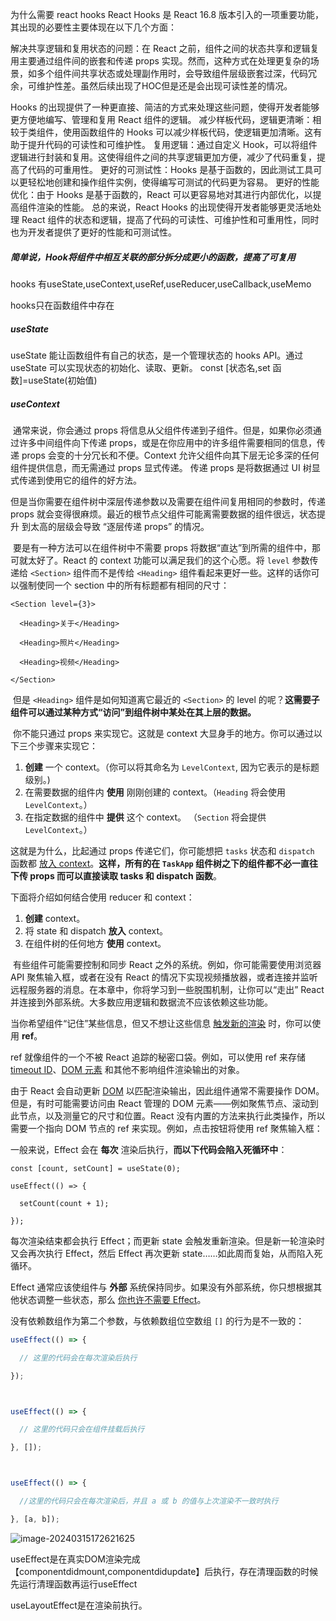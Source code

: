 为什么需要 react hooks
React Hooks 是 React 16.8 版本引入的一项重要功能，其出现的必要性主要体现在以下几个方面：

解决共享逻辑和复用状态的问题：在 React 之前，组件之间的状态共享和逻辑复用主要通过组件间的嵌套和传递 props 实现。然而，这种方式在处理更复杂的场景，如多个组件间共享状态或处理副作用时，会导致组件层级嵌套过深，代码冗余，可维护性差。虽然后续出现了HOC但是还是会出现可读性差的情况。

Hooks 的出现提供了一种更直接、简洁的方式来处理这些问题，使得开发者能够更方便地编写、管理和复用 React 组件的逻辑。
减少样板代码，逻辑更清晰：相较于类组件，使用函数组件的 Hooks 可以减少样板代码，使逻辑更加清晰。这有助于提升代码的可读性和可维护性。
复用逻辑：通过自定义 Hook，可以将组件逻辑进行封装和复用。这使得组件之间的共享逻辑更加方便，减少了代码重复，提高了代码的可重用性。
更好的可测试性：Hooks 是基于函数的，因此测试工具可以更轻松地创建和操作组件实例，使得编写可测试的代码更为容易。
更好的性能优化：由于 Hooks 是基于函数的，React 可以更容易地对其进行内部优化，以提高组件渲染的性能。
总的来说，React Hooks 的出现使得开发者能够更灵活地处理 React 组件的状态和逻辑，提高了代码的可读性、可维护性和可重用性，同时也为开发者提供了更好的性能和可测试性。

##### 简单说，Hook将组件中相互关联的部分拆分成更小的函数，提高了可复用

hooks 有useState,useContext,useRef,useReducer,useCallback,useMemo

hooks只在函数组件中存在

##### useState

useState 能让函数组件有自己的状态，是一个管理状态的 hooks API。通过 useState 可以实现状态的初始化、读取、更新。
const [状态名,set 函数]=useState(初始值)

##### useContext

​	通常来说，你会通过 props 将信息从父组件传递到子组件。但是，如果你必须通过许多中间组件向下传递 props，或是在你应用中的许多组件需要相同的信息，传递 props 会变的十分冗长和不便。Context 允许父组件向其下层无论多深的任何组件提供信息，而无需通过 props 显式传递。
传递 props 是将数据通过 UI 树显式传递到使用它的组件的好方法。

​	但是当你需要在组件树中深层传递参数以及需要在组件间复用相同的参数时，传递 props 就会变得很麻烦。最近的根节点父组件可能离需要数据的组件很远，状态提升 到太高的层级会导致 “逐层传递 props” 的情况。

​	要是有一种方法可以在组件树中不需要 props 将数据“直达”到所需的组件中，那可就太好了。React 的 context 功能可以满足我们的这个心愿。将 `level` 参数传递给 `<Section>` 组件而不是传给 `<Heading>` 组件看起来更好一些。这样的话你可以强制使同一个 section 中的所有标题都有相同的尺寸：

```
<Section level={3}>

  <Heading>关于</Heading>

  <Heading>照片</Heading>

  <Heading>视频</Heading>

</Section>
```

​	但是 `<Heading>` 组件是如何知道离它最近的 `<Section>` 的 level 的呢？**这需要子组件可以通过某种方式“访问”到组件树中某处在其上层的数据。**

​	你不能只通过 props 来实现它。这就是 context 大显身手的地方。你可以通过以下三个步骤来实现它：

1. **创建** 一个 context。（你可以将其命名为 `LevelContext`, 因为它表示的是标题级别。)
2. 在需要数据的组件内 **使用** 刚刚创建的 context。（`Heading` 将会使用 `LevelContext`。）
3. 在指定数据的组件中 **提供** 这个 context。 （`Section` 将会提供 `LevelContext`。）

这就是为什么，比起通过 props 传递它们，你可能想把 `tasks` 状态和 `dispatch` 函数都 [放入 context](https://zh-hans.react.dev/learn/passing-data-deeply-with-context)。**这样，所有的在 `TaskApp` 组件树之下的组件都不必一直往下传 props 而可以直接读取 tasks 和 dispatch 函数**。

下面将介绍如何结合使用 reducer 和 context：

1. **创建** context。
2. 将 state 和 dispatch **放入** context。
3. 在组件树的任何地方 **使用** context。

​	有些组件可能需要控制和同步 React 之外的系统。例如，你可能需要使用浏览器 API 聚焦输入框，或者在没有 React 的情况下实现视频播放器，或者连接并监听远程服务器的消息。在本章中，你将学习到一些脱围机制，让你可以“走出” React 并连接到外部系统。大多数应用逻辑和数据流不应该依赖这些功能。

当你希望组件“记住”某些信息，但又不想让这些信息 [触发新的渲染](https://zh-hans.react.dev/learn/render-and-commit) 时，你可以使用 **ref**。

ref 就像组件的一个不被 React 追踪的秘密口袋。例如，可以使用 ref 来存储 [timeout ID](https://developer.mozilla.org/zh-CN/docs/Web/API/setTimeout#return_value)、[DOM 元素](https://developer.mozilla.org/zh-CN/docs/Web/API/Element) 和其他不影响组件渲染输出的对象。

由于 React 会自动更新 [DOM](https://developer.mozilla.org/docs/Web/API/Document_Object_Model/Introduction) 以匹配渲染输出，因此组件通常不需要操作 DOM。但是，有时可能需要访问由 React 管理的 DOM 元素——例如聚焦节点、滚动到此节点，以及测量它的尺寸和位置。React 没有内置的方法来执行此类操作，所以需要一个指向 DOM 节点的 ref 来实现。例如，点击按钮将使用 ref 聚焦输入框：

一般来说，Effect 会在  **每次** 渲染后执行，**而以下代码会陷入死循环中**：

```
const [count, setCount] = useState(0);

useEffect(() => {

  setCount(count + 1);

});
```

每次渲染结束都会执行 Effect；而更新 state 会触发重新渲染。但是新一轮渲染时又会再次执行 Effect，然后 Effect 再次更新 state……如此周而复始，从而陷入死循环。

Effect 通常应该使组件与 **外部** 系统保持同步。如果没有外部系统，你只想根据其他状态调整一些状态，那么 [你也许不需要 Effect](https://zh-hans.react.dev/learn/you-might-not-need-an-effect)。

没有依赖数组作为第二个参数，与依赖数组位空数组 `[]` 的行为是不一致的：

```javascript
useEffect(() => {

  // 这里的代码会在每次渲染后执行

});



useEffect(() => {

  // 这里的代码只会在组件挂载后执行

}, []);



useEffect(() => {

  //这里的代码只会在每次渲染后，并且 a 或 b 的值与上次渲染不一致时执行

}, [a, b]);
```

![image-20240315172621625](C:\Users\liqian\AppData\Roaming\Typora\typora-user-images\image-20240315172621625.png)

useEffect是在真实DOM渲染完成【componentdidmount,componentdidupdate】后执行，存在清理函数的时候先运行清理函数再运行useEffect

useLayoutEffect是在渲染前执行。

